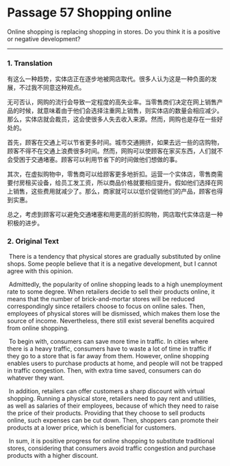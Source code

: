 # Passage 57  Shopping online

Online shopping is replacing shopping in stores. Do you think it is a positive or negative development?

---

### 1. Translation

​	有这么一种趋势，实体店正在逐步地被网店取代。很多人认为这是一种负面的发展，不过我不同意这种观点。

​	无可否认，网购的流行会导致一定程度的高失业率。当零售商们决定在网上销售产品的时候，就意味着由于他们会选择注重网上销售，则实体店的数量会相应减少。那么，实体店就会裁员，这会使很多人失去收入来源。然而，网购也是存在一些好处的。

​	首先，顾客在交通上可以节省更多时间。城市交通拥挤，如果去远一些的店购物，顾客不得不在交通上浪费很多时间。然而，网购可以使顾客在家买东西，人们就不会受困于交通堵塞。顾客可以利用节省下的时间做他们想做的事。

​	其次，在虚拟购物中，零售商可以给顾客更多地折扣。运营一个实体店，零售商需要付房租买设备，给员工发工资，所以商品价格就要相应提升。假如他们选择在网上销售，这些费用就减少了。那么，商家就可以以低价促销他们的产品，顾客也得到实惠。

​	总之，考虑到顾客可以避免交通堵塞和用更高的折扣购物，网店取代实体店是一种积极的进步。



### 2. Original Text

​	There is a tendency that physical stores are gradually substituted by online shops. Some people believe that it is a negative development, but I cannot agree with this opinion.

​	Admittedly, the popularity of online shopping leads to a high unemployment rate to some degree. When retailers decide to sell their products online, it means that the number of brick-and-mortar stores will be reduced correspondingly since retailers choose to focus on online sales. Then, employees of physical stores will be dismissed, which makes them lose the source of income. Nevertheless, there still exist several benefits acquired from online shopping.

​	To begin with, consumers can save more time in traffic. In cities where there is a heavy traffic, consumers have to waste a lot of time in traffic if they go to a store that is far away from them. However, online shopping enables users to purchase products at home, and people will not be trapped in traffic congestion. Then, with extra time saved, consumers can do whatever they want.

​	In addition, retailers can offer customers a sharp discount with virtual shopping. Running a physical store, retailers need to pay rent and utilities, as well as salaries of their employees, because of which they need to raise the price of their products. Providing that they choose to sell products online, such expenses can be cut down. Then, shoppers can promote their products at a lower price, which is beneficial for customers.

​	In sum, it is positive progress for online shopping to substitute traditional stores, considering that consumers avoid traffic congestion and purchase products with a higher discount.
